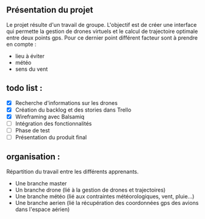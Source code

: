 ## Présentation du projet

Le projet résulte d'un travail de groupe. L'objectif est de créer une interface qui permette la gestion de drones virtuels et le calcul de trajectoire optimale entre deux points gps. Pour ce dernier point différent facteur sont à prendre en compte :
- lieu à éviter
- météo
- sens du vent


## todo list :

- [x] Recherche d'informations sur les drones
- [x] Création du backlog et des stories dans Trello
- [x] Wireframing avec Balsamiq 
- [ ] Intégration des fonctionnalités
- [ ] Phase de test
- [ ] Présentation du produit final

## organisation :

Répartition du travail entre les différents apprenants.
- Une branche master
- Un branche drone (lié à la gestion de drones et trajectoires)
- Une branche météo (lié aux contraintes météorologiques, vent, pluie...)
- Une branche aerien (lié la récupération des coordonnées gps des avions dans l'espace aérien)

